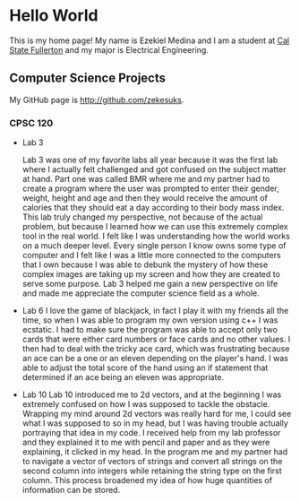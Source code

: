 # Hello World

This is my home page! My name is Ezekiel Medina and I am a student at [Cal State Fullerton](http://www.fullerton.edu/) and my major is Electrical Engineering.

## Computer Science Projects

My GitHub page is http://github.com/zekesuks.

### CPSC 120

* Lab 3

    Lab 3 was one of my favorite labs all year because it was the first lab where I actually felt challenged and got confused on the subject matter at hand. Part one was called BMR where me and my partner had to create a program where the user was prompted to enter their gender, weight, height and age and then they would receive the amount of calories that they should eat a day according to their body mass index. This lab truly changed my perspective, not because of the actual problem, but because I learned how we can use this extremely complex tool in the real world. I felt like I was understanding how the world works on a much deeper level. Every single person I know owns some type of computer and I felt like I was a little more connected to the computers that I own because I was able to debunk the mystery of how these complex images are taking up my screen and how they are created to serve some purpose. Lab 3 helped me gain a new perspective on life and made me appreciate the computer science field as a whole.
    
* Lab 6
    I love the game of blackjack, in fact I play it with my friends all the time, so when I was able to program my own version using c++ I was ecstatic. I had to make sure the program was able to accept only two cards that were either card numbers or face cards and no other values. I then had to deal with the tricky ace card, which was frustrating because an ace can be a one or an eleven depending on the player's hand. I was able to adjust the total score of the hand using an if statement that determined if an ace being an eleven was appropriate.

* Lab 10
    Lab 10 introduced me to 2d vectors, and at the beginning I was extremely confused on how I was supposed to tackle the obstacle. Wrapping my mind around 2d vectors was really hard for me, I could see what I was supposed to so in my head, but I was having trouble actually portraying that idea in my code. I received help from my lab professor and they explained it to me with pencil and paper and as they were explaining, it clicked in my head. In the program me and my partner had to navigate a vector of vectors of strings and convert all strings on the second column into integers while retaining the string type on the first column. This process broadened my idea of how huge quantities of information can be stored.